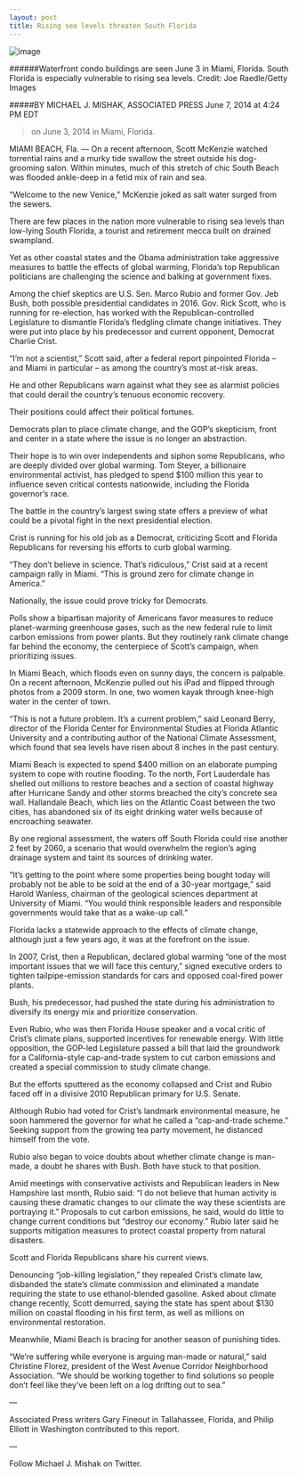 ```yaml
---
layout: post
title: Rising sea levels threaten South Florida
---
```




![image](http://www.pbs.org/newshour/wp-content/uploads/2014/06/495454545-1024x631.jpg)

######Waterfront condo buildings are seen June 3 in Miami, Florida. South Florida is especially vulnerable to rising sea levels. Credit: Joe Raedle/Getty Images


#####BY MICHAEL J. MISHAK, ASSOCIATED PRESS  June 7, 2014 at 4:24 PM EDT
> on June 3, 2014 in Miami, Florida.


MIAMI BEACH, Fla. — On a recent afternoon, Scott McKenzie watched torrential rains and a murky tide swallow the street outside his dog-grooming salon. Within minutes, much of this stretch of chic South Beach was flooded ankle-deep in a fetid mix of rain and sea.

“Welcome to the new Venice,” McKenzie joked as salt water surged from the sewers.

There are few places in the nation more vulnerable to rising sea levels than low-lying South Florida, a tourist and retirement mecca built on drained swampland.

Yet as other coastal states and the Obama administration take aggressive measures to battle the effects of global warming, Florida’s top Republican politicians are challenging the science and balking at government fixes.

Among the chief skeptics are U.S. Sen. Marco Rubio and former Gov. Jeb Bush, both possible presidential candidates in 2016. Gov. Rick Scott, who is running for re-election, has worked with the Republican-controlled Legislature to dismantle Florida’s fledgling climate change initiatives. They were put into place by his predecessor and current opponent, Democrat Charlie Crist.

“I’m not a scientist,” Scott said, after a federal report pinpointed Florida – and Miami in particular – as among the country’s most at-risk areas.

He and other Republicans warn against what they see as alarmist policies that could derail the country’s tenuous economic recovery.

Their positions could affect their political fortunes.

Democrats plan to place climate change, and the GOP’s skepticism, front and center in a state where the issue is no longer an abstraction.

Their hope is to win over independents and siphon some Republicans, who are deeply divided over global warming. Tom Steyer, a billionaire environmental activist, has pledged to spend $100 million this year to influence seven critical contests nationwide, including the Florida governor’s race.

The battle in the country’s largest swing state offers a preview of what could be a pivotal fight in the next presidential election.

Crist is running for his old job as a Democrat, criticizing Scott and Florida Republicans for reversing his efforts to curb global warming.

“They don’t believe in science. That’s ridiculous,” Crist said at a recent campaign rally in Miami. “This is ground zero for climate change in America.”

Nationally, the issue could prove tricky for Democrats.

Polls show a bipartisan majority of Americans favor measures to reduce planet-warming greenhouse gases, such as the new federal rule to limit carbon emissions from power plants. But they routinely rank climate change far behind the economy, the centerpiece of Scott’s campaign, when prioritizing issues.

In Miami Beach, which floods even on sunny days, the concern is palpable. On a recent afternoon, McKenzie pulled out his iPad and flipped through photos from a 2009 storm. In one, two women kayak through knee-high water in the center of town.

“This is not a future problem. It’s a current problem,” said Leonard Berry, director of the Florida Center for Environmental Studies at Florida Atlantic University and a contributing author of the National Climate Assessment, which found that sea levels have risen about 8 inches in the past century.

Miami Beach is expected to spend $400 million on an elaborate pumping system to cope with routine flooding. To the north, Fort Lauderdale has shelled out millions to restore beaches and a section of coastal highway after Hurricane Sandy and other storms breached the city’s concrete sea wall. Hallandale Beach, which lies on the Atlantic Coast between the two cities, has abandoned six of its eight drinking water wells because of encroaching seawater.

By one regional assessment, the waters off South Florida could rise another 2 feet by 2060, a scenario that would overwhelm the region’s aging drainage system and taint its sources of drinking water.

“It’s getting to the point where some properties being bought today will probably not be able to be sold at the end of a 30-year mortgage,” said Harold Wanless, chairman of the geological sciences department at University of Miami. “You would think responsible leaders and responsible governments would take that as a wake-up call.”

Florida lacks a statewide approach to the effects of climate change, although just a few years ago, it was at the forefront on the issue.

In 2007, Crist, then a Republican, declared global warming “one of the most important issues that we will face this century,” signed executive orders to tighten tailpipe-emission standards for cars and opposed coal-fired power plants.

Bush, his predecessor, had pushed the state during his administration to diversify its energy mix and prioritize conservation.

Even Rubio, who was then Florida House speaker and a vocal critic of Crist’s climate plans, supported incentives for renewable energy. With little opposition, the GOP-led Legislature passed a bill that laid the groundwork for a California-style cap-and-trade system to cut carbon emissions and created a special commission to study climate change.

But the efforts sputtered as the economy collapsed and Crist and Rubio faced off in a divisive 2010 Republican primary for U.S. Senate.

Although Rubio had voted for Crist’s landmark environmental measure, he soon hammered the governor for what he called a “cap-and-trade scheme.” Seeking support from the growing tea party movement, he distanced himself from the vote.

Rubio also began to voice doubts about whether climate change is man-made, a doubt he shares with Bush. Both have stuck to that position.

Amid meetings with conservative activists and Republican leaders in New Hampshire last month, Rubio said: “I do not believe that human activity is causing these dramatic changes to our climate the way these scientists are portraying it.” Proposals to cut carbon emissions, he said, would do little to change current conditions but “destroy our economy.” Rubio later said he supports mitigation measures to protect coastal property from natural disasters.

Scott and Florida Republicans share his current views.

Denouncing “job-killing legislation,” they repealed Crist’s climate law, disbanded the state’s climate commission and eliminated a mandate requiring the state to use ethanol-blended gasoline. Asked about climate change recently, Scott demurred, saying the state has spent about $130 million on coastal flooding in his first term, as well as millions on environmental restoration.

Meanwhile, Miami Beach is bracing for another season of punishing tides.

“We’re suffering while everyone is arguing man-made or natural,” said Christine Florez, president of the West Avenue Corridor Neighborhood Association. “We should be working together to find solutions so people don’t feel like they’ve been left on a log drifting out to sea.”

—

Associated Press writers Gary Fineout in Tallahassee, Florida, and Philip Elliott in Washington contributed to this report.

—

Follow Michael J. Mishak on Twitter.
